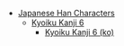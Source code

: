 - [Japanese Han Characters](<../../../../ja_han/README.md>)
	- [Kyoiku Kanji 6](<../../../../ja_han/1_kyoiku/kyoiku-6/README.md>)
		- [Kyoiku Kanji 6 (ko)](<../../../../ja_han/1_kyoiku/kyoiku-6/ko.md>)